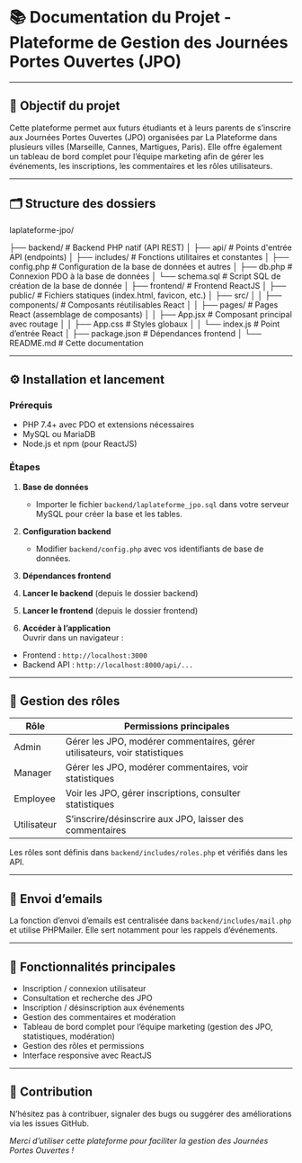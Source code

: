 # 📚 Documentation du Projet - Plateforme de Gestion des Journées Portes Ouvertes (JPO)

---

## 🎯 Objectif du projet

Cette plateforme permet aux futurs étudiants et à leurs parents de s’inscrire aux Journées Portes Ouvertes (JPO) organisées par La Plateforme dans plusieurs villes (Marseille, Cannes, Martigues, Paris). Elle offre également un tableau de bord complet pour l’équipe marketing afin de gérer les événements, les inscriptions, les commentaires et les rôles utilisateurs.

---

## 🗂️ Structure des dossiers

laplateforme-jpo/

├── backend/ # Backend PHP natif (API REST)
│ ├── api/ # Points d'entrée API (endpoints)
│ ├── includes/ # Fonctions utilitaires et constantes
│ ├── config.php # Configuration de la base de données et autres
│ ├── db.php # Connexion PDO à la base de données
│ └── schema.sql # Script SQL de création de la base de donnée
│
├── frontend/ # Frontend ReactJS
│ ├── public/ # Fichiers statiques (index.html, favicon, etc.)
│ ├── src/
│ │ ├── components/ # Composants réutilisables React
│ │ ├── pages/ # Pages React (assemblage de composants)
│ │ ├── App.jsx # Composant principal avec routage
│ │ ├── App.css # Styles globaux
│ │ └── index.js # Point d’entrée React
│ ├── package.json # Dépendances frontend
│
└── README.md # Cette documentation

---

## ⚙️ Installation et lancement

### Prérequis

- PHP 7.4+ avec PDO et extensions nécessaires
- MySQL ou MariaDB
- Node.js et npm (pour ReactJS)

### Étapes

1. **Base de données**  
   - Importer le fichier `backend/laplateforme_jpo.sql` dans votre serveur MySQL pour créer la base et les tables.

2. **Configuration backend**  
   - Modifier `backend/config.php` avec vos identifiants de base de données.

3. **Dépendances frontend**
   
4. **Lancer le backend** (depuis le dossier backend)  

5. **Lancer le frontend** (depuis le dossier frontend)  

6. **Accéder à l’application**  
Ouvrir dans un navigateur :  
- Frontend : `http://localhost:3000`  
- Backend API : `http://localhost:8000/api/...`

---

## 🔐 Gestion des rôles

| Rôle       | Permissions principales                                    |
|------------|------------------------------------------------------------|
| Admin      | Gérer les JPO, modérer commentaires, gérer utilisateurs, voir statistiques |
| Manager    | Gérer les JPO, modérer commentaires, voir statistiques     |
| Employee   | Voir les JPO, gérer inscriptions, consulter statistiques    |
| Utilisateur| S’inscrire/désinscrire aux JPO, laisser des commentaires   |

Les rôles sont définis dans `backend/includes/roles.php` et vérifiés dans les API.

---

## 📧 Envoi d’emails

La fonction d’envoi d’emails est centralisée dans `backend/includes/mail.php` et utilise PHPMailer. Elle sert notamment pour les rappels d’événements.

---

## 📄 Fonctionnalités principales

- Inscription / connexion utilisateur  
- Consultation et recherche des JPO  
- Inscription / désinscription aux événements  
- Gestion des commentaires et modération  
- Tableau de bord complet pour l’équipe marketing (gestion des JPO, statistiques, modération)  
- Gestion des rôles et permissions  
- Interface responsive avec ReactJS  

---

## 🤝 Contribution

N’hésitez pas à contribuer, signaler des bugs ou suggérer des améliorations via les issues GitHub.



*Merci d’utiliser cette plateforme pour faciliter la gestion des Journées Portes Ouvertes !*  

